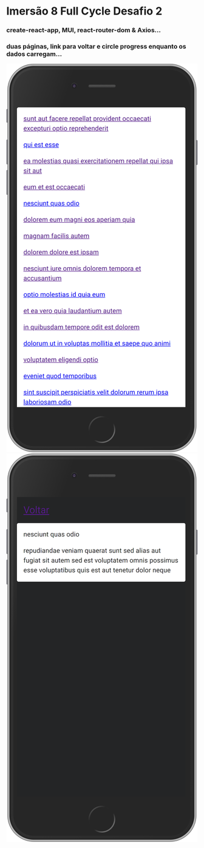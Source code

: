 # Imersão 8 Full Cycle Desafio 2

### create-react-app, MUI, react-router-dom & Axios...
### duas páginas, link para voltar e circle progress enquanto os dados carregam...

<img src ='./src/assets/imagem1.png' />
<img src ='./src/assets/imagem2.png' />